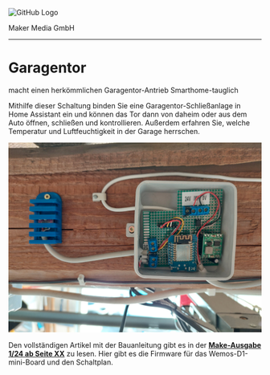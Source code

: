 ![GitHub Logo](http://www.heise.de/make/icons/make_logo.png)

Maker Media GmbH
*** 

# Garagentor
macht einen herkömmlichen Garagentor-Antrieb Smarthome-tauglich

Mithilfe dieser Schaltung binden Sie eine Garagentor-Schließanlage in Home Assistant ein und können das Tor dann von daheim oder aus dem Auto öffnen, schließen und kontrollieren. Außerdem erfahren Sie, welche Temperatur und Luftfeuchtigkeit in der Garage herrschen.

![Picture](https://github.com/MakeMagazinDE/Garagentor/blob/main/Einbau%20in%20Aufputzdose.jpg)

Den vollständigen Artikel mit der Bauanleitung gibt es in der **[Make-Ausgabe 1/24 ab Seite XX](https://www.heise.de/select/make/2019/1/1551100253897264)** zu lesen. 
Hier gibt es die Firmware für das Wemos-D1-mini-Board und den Schaltplan.
